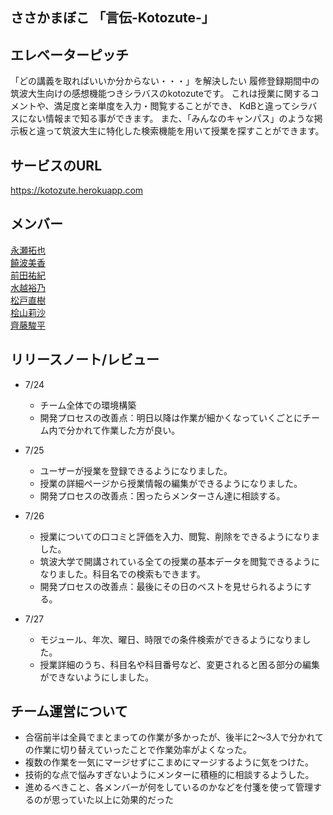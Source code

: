 ## ささかまぼこ 「言伝-Kotozute-」

## エレベーターピッチ
「どの講義を取ればいいか分からない・・・」を解決したい
    履修登録期間中の筑波大生向けの感想機能つきシラバスのkotozuteです。
    これは授業に関するコメントや、満足度と楽単度を入力・閲覧することができ、
    KdBと違ってシラバスにない情報まで知る事ができます。
    また、「みんなのキャンパス」のような掲示板と違って筑波大生に特化した検索機能を用いて授業を探すことができます。

## サービスのURL
https://kotozute.herokuapp.com

## メンバー
[永瀬拓也](https://github.com/NagaTaku)  
[饒波美香](https://github.com/MikaNoha)  
[前田祐紀](https://github.com/YuukiMAEDA)  
[水越裕乃](https://github.com/NiwataN)  
[松戸直樹](https://github.com/naokimatsudo)  
[桧山莉沙](https://github.com/LisaHiyama)  
[齊藤駿平](https://github.com/pe50)  

## リリースノート/レビュー
- 7/24  
  - チーム全体での環境構築
  - 開発プロセスの改善点：明日以降は作業が細かくなっていくごとにチーム内で分かれて作業した方が良い。

- 7/25
  - ユーザーが授業を登録できるようになりました。
  - 授業の詳細ページから授業情報の編集ができるようになりました。
  - 開発プロセスの改善点：困ったらメンターさん達に相談する。

- 7/26
  - 授業についての口コミと評価を入力、閲覧、削除をできるようになりました。
  - 筑波大学で開講されている全ての授業の基本データを閲覧できるようになりました。科目名での検索もできます。
  - 開発プロセスの改善点：最後にその日のベストを見せられるようにする。

- 7/27
  - モジュール、年次、曜日、時限での条件検索ができるようになりました。
  - 授業詳細のうち、科目名や科目番号など、変更されると困る部分の編集ができないようにしました。

## チーム運営について
- 合宿前半は全員でまとまっての作業が多かったが、後半に2〜3人で分かれての作業に切り替えていったことで作業効率がよくなった。
- 複数の作業を一気にマージせずにこまめにマージするように気をつけた。
- 技術的な点で悩みすぎないようにメンターに積極的に相談するようした。
- 進めるべきこと、各メンバーが何をしているのかなどを付箋を使って管理するのが思っていた以上に効果的だった
